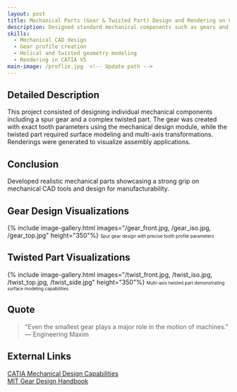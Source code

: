```yaml
---
layout: post
title: Mechanical Parts (Gear & Twisted Part) Design and Rendering on CATIA V5
description: Designed standard mechanical components such as gears and twisted parts using CATIA V5, with focus on mechanical realism and aesthetics.
skills: 
  - Mechanical CAD design
  - Gear profile creation
  - Helical and twisted geometry modeling
  - Rendering in CATIA V5
main-image: /proflie.jpg  <!-- Update path -->
---
```


## Detailed Description
This project consisted of designing individual mechanical components including a spur gear and a complex twisted part. The gear was created with exact tooth parameters using the mechanical design module, while the twisted part required surface modeling and multi-axis transformations. Renderings were generated to visualize assembly applications.

## Conclusion
Developed realistic mechanical parts showcasing a strong grip on mechanical CAD tools and design for manufacturability.

## Gear Design Visualizations
{% include image-gallery.html images="/gear_front.jpg, /gear_iso.jpg, /gear_top.jpg" height="350"%}
<span style="font-size: 10px">Spur gear design with precise tooth profile parameters</span>  

## Twisted Part Visualizations
{% include image-gallery.html images="/twist_front.jpg, /twist_iso.jpg, /twist_top.jpg, /twist_side.jpg" height="350"%}
<span style="font-size: 10px">Multi-axis twisted part demonstrating surface modeling capabilities</span>  

## Quote
> "Even the smallest gear plays a major role in the motion of machines."  
> — Engineering Maxim

## External Links
[CATIA Mechanical Design Capabilities](https://www.3ds.com/products-services/catia/capabilities/mechanical-design/)  
[MIT Gear Design Handbook](https://ocw.mit.edu/courses/mechanical-engineering/2-002-mechanics-and-materials-ii-spring-2004/lecture-notes/)
